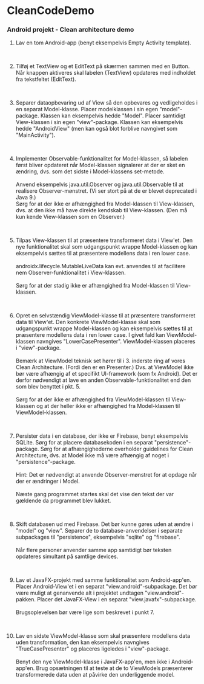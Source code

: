 # CleanCodeDemo

### Android projekt - Clean architecture demo

1. Lav en tom Android-app (benyt eksempelvis Empty Activity template).
<br>

2. Tilføj et TextView og et EditText på skærmen sammen med en Button.
Når knappen aktiveres skal labelen (TextView) opdateres med indholdet fra tekstfeltet (EditText).
<br>

3. Separer dataopbevaring ud af View så den opbevares og vedligeholdes i en separat Model-klasse. 
Placer modelklassen i sin egen "model"-package. Klassen kan eksempelvis hedde "Model".
Placer samtidigt View-klassen i sin egen "view"-package. Klassen kan eksempelvis hedde "AndroidView" (men kan også blot forblive navngivet som "MainActivity").
<br>

4. Implementer Observable-funktionalitet for Model-klassen,
så labelen først bliver opdateret når Model-klassen signalerer at der er sket en ændring,
dvs. som det sidste i Model-klassens set-metode.<br><br>
Anvend eksempelvis java.util.Observer og java.util.Observable til at realisere Observer-mønstret. 
(Vi ser stort på at de er blevet deprecated i Java 9.)<br>
Sørg for at der ikke er afhængighed fra Model-klassen til View-klassen, 
dvs. at den ikke må have direkte kendskab til View-klassen. 
(Den må kun kende View-klassen som en Observer.)
<br>

5. Tilpas View-klassen til at præsentere transformeret data i View'et. 
Den nye funktionalitet skal som udgangspunkt wrappe Model-klassen
og kan eksempelvis sættes til at præsentere modellens data i ren lower case.<br><br>
androidx.lifecycle.MutableLiveData kan evt. anvendes
til at facilitere nem Observer-funktionalitet i View-klassen.<br><br>
Sørg for at der stadig ikke er afhængighed fra Model-klassen til View-klassen.
<br>

6. Opret en selvstændig ViewModel-klasse til at præsentere transformeret data til View'et. 
Den konkrete ViewModel-klasse skal som udgangspunkt wrappe Model-klassen 
og kan eksempelvis sættes til at præsentere modellens data i ren lower case. 
I givet fald kan ViewModel-klassen navngives "LowerCasePresenter".
ViewModel-klassen placeres i "view"-package.<br><br>
Bemærk at ViewModel teknisk set hører til i 3. inderste ring af vores Clean Architecture. 
(Fordi den er en Presenter.)
Dvs. at ViewModel ikke bør være afhængig af et specifikt UI-framework (som fx Android). 
Det er derfor nødvendigt at lave en anden Observable-funktionalitet end den som blev benyttet i pkt. 5.<br><br>
Sørg for at der ikke er afhængighed fra ViewModel-klassen til View-klassen 
og at der heller ikke er afhængighed fra Model-klassen til ViewModel-klassen.
<br>

7. Persister data i en database, der ikke er Firebase,
benyt eksempelvis SQLite. 
Sørg for at placere databasekoden i en separat "persistence"-package. 
Sørg for at afhængighederne overholder guidelines for Clean Architecture, 
dvs. at Model ikke må være afhængig af noget i "persistence"-package.<br><br>
Hint: Det er nødvendigt at anvende Observer-mønstret
for at opdage når der er ændringer i Model.<br><br>
Næste gang programmet startes skal det vise den tekst der var gældende da programmet blev lukket.
<br>

8. Skift databasen ud med Firebase. 
Det bør kunne gøres uden at ændre i "model" og "view". 
Separer de to database-anvendelser i separate subpackages til "persistence", 
eksempelvis "sqlite" og "firebase".<br><br>
Når flere personer anvender samme app samtidigt bør teksten opdateres simultant på samtlige devices.
<br>

9. Lav et JavaFX-projekt med samme funktionalitet som Android-app'en. 
Placer Android-View'et i en separat "view.android"-subpackage.
Det bør være muligt at genanvende alt i projektet undtagen "view.android"-pakken. 
Placer det JavaFX-View i en separat "view.javafx"-subpackage.<br><br>
Brugsoplevelsen bør være lige som beskrevet i punkt 7.
<br>

10. Lav en sidste ViewModel-klasse som skal præsentere modellens data uden transformation, 
den kan eksempelvis navngives "TrueCasePresenter" 
og placeres ligeledes i "view"-package.<br><br>
Benyt den nye ViewModel-klasse i JavaFX-app'en, men ikke i Android-app'en. 
Brug opsætningen til at teste at de to ViewModels præsenterer transformerede data
uden at påvirke den underliggende model.

